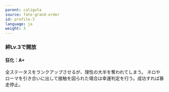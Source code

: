 ```yaml
---
parent: caligula
source: fate-grand-order
id: profile-3
language: ja
weight: 3
---
```


### 絆Lv.3で開放

#### 狂化：A+

全ステータスをランクアップさせるが、理性の大半を奪われてしまう。
ネロやローマを引き合いに出して接触を図られた場合は幸運判定を行う。成功すれば暴走停止。
